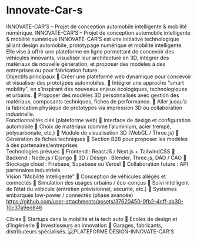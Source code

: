 
# Innovate-Car-s
INNOVATE-CAR’S – Projet de conception automobile intelligente &amp; mobilité numérique.
INNOVATE-CAR’S – Projet de conception automobile intelligente & mobilité numérique 
INNOVATE-CAR’S est une initiative technologique alliant design automobile, prototypage numérique et mobilité intelligente. Elle vise à offrir une plateforme en ligne permettant de concevoir des véhicules innovants, visualiser leur architecture en 3D, intégrer des matériaux de nouvelle génération, et proposer des modèles à des entreprises ou pour fabrication future.  
 Objectifs principaux 
 Créer une plateforme web dynamique pour concevoir et visualiser des prototypes automobiles.  Intégrer une approche "smart mobility", en s’inspirant des nouveaux enjeux écologiques, technologiques et urbains.  Proposer des modèles 3D personnalisés avec gestion des matériaux, composants techniques, fiches de performance.  Aller jusqu’à la fabrication physique de prototypes via impression 3D ou collaboration industrielle.  
 Fonctionnalités clés (plateforme web) 
  Interface de design et configuration automobile   Choix de matériaux (comme l’aluminium, acier trempé, polycarbonate, etc.)   Module de visualisation 3D (WebGL / Three.js)   Génération de fiches techniques   Section B2B pour proposer les modèles à des partenaires/entreprises  
Technologies prévues 
 Frontend : ReactJS / Next.js + TailwindCSS  Backend : Node.js / Django  3D / Design : Blender, Three.js, DAO / CAO  Stockage cloud : Firebase, Supabase ou Vercel  Collaboration future : API partenaires industriels  
 Vision "Mobilité Intelligente" 
 Conception de véhicules allégés et connectés  Simulation des usages urbains / éco-conçus  Suivi intelligent de l’état du véhicule (entretien prévisionnel, sécurité, etc.)  Systèmes embarqués low-power / connectés (phase avancée) 
https://github.com/user-attachments/assets/37620450-9fb2-4cff-ab30-10c37a9ed846
 
 Cibles 
 Startups dans la mobilité et la tech auto  Écoles de design et d’ingénierie  Investisseurs en innovation  Garages, fabricants, distributeurs spécialisés. 
![PLATEFORME DESIGN-INNOVATE-CAR'S](https://github.com/user-attachments/assets/da9737ec-78f8-45bb-b282-c56df1b255b3)

